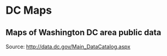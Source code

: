 # DC Maps

## Maps of Washington DC area public data 

Source: http://data.dc.gov/Main_DataCatalog.aspx